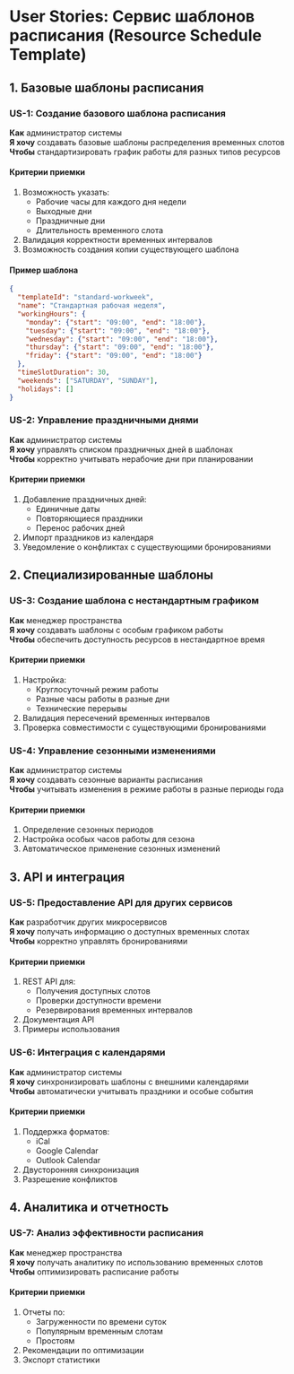 # User Stories: Сервис шаблонов расписания (Resource Schedule Template)

## 1. Базовые шаблоны расписания

### US-1: Создание базового шаблона расписания
**Как** администратор системы  
**Я хочу** создавать базовые шаблоны распределения временных слотов  
**Чтобы** стандартизировать график работы для разных типов ресурсов

#### Критерии приемки
1. Возможность указать:
    - Рабочие часы для каждого дня недели
    - Выходные дни
    - Праздничные дни
    - Длительность временного слота
2. Валидация корректности временных интервалов
3. Возможность создания копии существующего шаблона

#### Пример шаблона
```json
{
  "templateId": "standard-workweek",
  "name": "Стандартная рабочая неделя",
  "workingHours": {
    "monday": {"start": "09:00", "end": "18:00"},
    "tuesday": {"start": "09:00", "end": "18:00"},
    "wednesday": {"start": "09:00", "end": "18:00"},
    "thursday": {"start": "09:00", "end": "18:00"},
    "friday": {"start": "09:00", "end": "18:00"}
  },
  "timeSlotDuration": 30,
  "weekends": ["SATURDAY", "SUNDAY"],
  "holidays": []
}
```

### US-2: Управление праздничными днями
**Как** администратор системы  
**Я хочу** управлять списком праздничных дней в шаблонах  
**Чтобы** корректно учитывать нерабочие дни при планировании

#### Критерии приемки
1. Добавление праздничных дней:
    - Единичные даты
    - Повторяющиеся праздники
    - Перенос рабочих дней
2. Импорт праздников из календаря
3. Уведомление о конфликтах с существующими бронированиями

## 2. Специализированные шаблоны

### US-3: Создание шаблона с нестандартным графиком
**Как** менеджер пространства  
**Я хочу** создавать шаблоны с особым графиком работы  
**Чтобы** обеспечить доступность ресурсов в нестандартное время

#### Критерии приемки
1. Настройка:
    - Круглосуточный режим работы
    - Разные часы работы в разные дни
    - Технические перерывы
2. Валидация пересечений временных интервалов
3. Проверка совместимости с существующими бронированиями

### US-4: Управление сезонными изменениями
**Как** администратор системы  
**Я хочу** создавать сезонные варианты расписания  
**Чтобы** учитывать изменения в режиме работы в разные периоды года

#### Критерии приемки
1. Определение сезонных периодов
2. Настройка особых часов работы для сезона
3. Автоматическое применение сезонных изменений

## 3. API и интеграция

### US-5: Предоставление API для других сервисов
**Как** разработчик других микросервисов  
**Я хочу** получать информацию о доступных временных слотах  
**Чтобы** корректно управлять бронированиями

#### Критерии приемки
1. REST API для:
    - Получения доступных слотов
    - Проверки доступности времени
    - Резервирования временных интервалов
2. Документация API
3. Примеры использования

### US-6: Интеграция с календарями
**Как** администратор системы  
**Я хочу** синхронизировать шаблоны с внешними календарями  
**Чтобы** автоматически учитывать праздники и особые события

#### Критерии приемки
1. Поддержка форматов:
    - iCal
    - Google Calendar
    - Outlook Calendar
2. Двусторонняя синхронизация
3. Разрешение конфликтов

## 4. Аналитика и отчетность

### US-7: Анализ эффективности расписания
**Как** менеджер пространства  
**Я хочу** получать аналитику по использованию временных слотов  
**Чтобы** оптимизировать расписание работы

#### Критерии приемки
1. Отчеты по:
    - Загруженности по времени суток
    - Популярным временным слотам
    - Простоям
2. Рекомендации по оптимизации
3. Экспорт статистики

